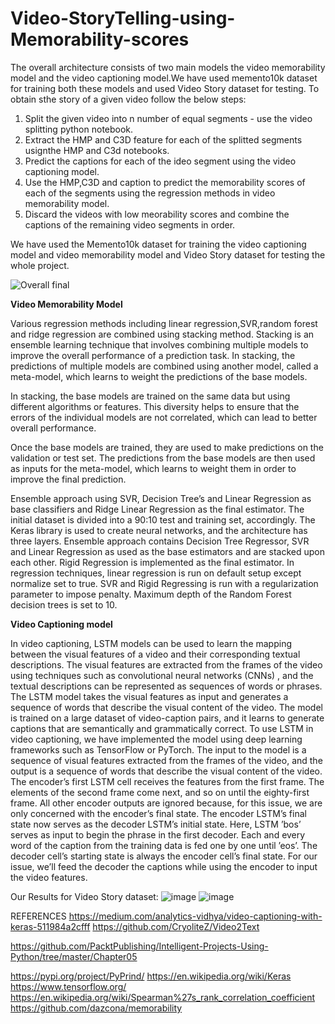 # Video-StoryTelling-using-Memorability-scores

The overall architecture consists of two main models the video memorability model and the video captioning model.We have used memento10k dataset for training both these  models and used Video Story dataset for testing. To obtain sthe story of a given video follow the below steps:
1. Split the given video into n number of equal segments - use the video splitting python notebook.
2. Extract the HMP and C3D feature for each of the splitted segments usignthe HMP and C3d notebooks.
3. Predict the captions for each of the ideo segment using the video captioning model.
4. Use the HMP,C3D and caption to predict the memorability scores of each of the segments using the regression methods in video memorability model.
5. Discard the videos with low meorability scores and combine the captions of the remaining video segments in order.

We have used the Memento10k dataset for training the video captioning model and video memorability model and Video Story dataset for testing the whole project.

![Overall final](https://user-images.githubusercontent.com/69419671/235332386-f56da015-3903-4769-9d0c-90470ced4030.png)


**Video Memorability Model**

Various regression methods including linear regression,SVR,random forest and ridge regression are combined using stacking method.
Stacking is an ensemble learning technique that involves combining multiple models to improve the overall performance of a prediction task. In stacking, the predictions of multiple models are combined using another model, called a meta-model, which learns to weight the predictions of the base models.

In stacking, the base models are trained on the same data but using different algorithms or features. 
This diversity helps to ensure that the errors of the individual models are not correlated, which can lead to better overall performance.

Once the base models are trained, they are used to make predictions on the validation or test set. 
The predictions from the base models are then used as inputs for the meta-model, which learns to weight them in order to improve the final prediction.

Ensemble approach using SVR, Decision Tree’s and Linear Regression as base classifiers and Ridge Linear Regression as the final estimator.
The initial dataset is divided into a 90:10 test and training set, accordingly. The Keras library is used to create neural networks,
and the architecture has three layers. Ensemble approach contains Decision Tree Regressor, SVR and Linear Regression as used as the base estimators
and are stacked upon each other. Rigid Regression is implemented as the final estimator. In regression techniques, linear regression 
is run on default setup except normalize set to true. SVR and Rigid Regressing is run with a regularization parameter to impose penalty.
Maximum depth of the Random Forest decision trees is set to 10. 

**Video Captioning model**

In video captioning, LSTM models can be used to learn the mapping between
the visual features of a video and their corresponding textual descriptions. The
visual features are extracted from the frames of the video using techniques such
as convolutional neural networks (CNNs) , and the textual descriptions can be
represented as sequences of words or phrases.
The LSTM model takes the visual features as input and generates a sequence of
words that describe the visual content of the video. The model is trained on a
large dataset of video-caption pairs, and it learns to generate captions that are
semantically and grammatically correct.
To use LSTM in video captioning, we have implemented the model using deep
learning frameworks such as TensorFlow or PyTorch. The input to the model is a
sequence of visual features extracted from the frames of the video, and the output
is a sequence of words that describe the visual content of the video.
The encoder’s first LSTM cell receives the features from the first frame. The
elements of the second frame come next, and so on until the eighty-first frame.
All other encoder outputs are ignored because, for this issue, we are only
concerned with the encoder’s final state. The encoder LSTM’s final state now
serves as the decoder LSTM’s initial state. Here, LSTM ’bos’ serves as input to
begin the phrase in the first decoder. Each and every word of the caption from the
training data is fed one by one until ’eos’.
The decoder cell’s starting state is always the encoder cell’s final state. For our
issue, we’ll feed the decoder the captions while using the encoder to input the
video features.

Our Results for Video Story dataset:
![image](https://user-images.githubusercontent.com/69419671/235332487-e74d6710-a044-45d4-a3ac-b43a1a40386a.png)
![image](https://user-images.githubusercontent.com/69419671/235332498-6ea62572-9263-4e6c-af84-e37869c0b0eb.png)


REFERENCES
https://medium.com/analytics-vidhya/video-captioning-with-keras-511984a2cfff
https://github.com/CryoliteZ/Video2Text

https://github.com/PacktPublishing/Intelligent-Projects-Using-Python/tree/master/Chapter05

https://pypi.org/project/PyPrind/
https://en.wikipedia.org/wiki/Keras
https://www.tensorflow.org/
https://en.wikipedia.org/wiki/Spearman%27s_rank_correlation_coefficient
https://github.com/dazcona/memorability
